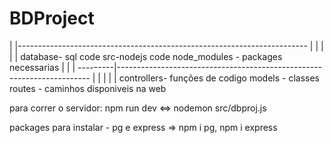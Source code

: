 # BDProject


|
|------------------------------------------------------------------------
|           |                                   |                       |
|           database- sql code                  src-nodejs code         node_modules - packages necessarias
|                                               |
|                                      ---------|-----------------------------------------------------------------------
|                                     |                                       |                                        |
|                                  controllers- funções de codigo             models - classes           routes - caminhos disponiveis na web



para correr o servidor: npm run dev <=> nodemon src/dbproj.js

packages para instalar - pg e express => npm i pg, npm i express
